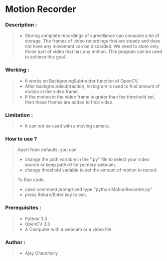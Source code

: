 # Motion Recorder


### Description :
> * Storing complete recordings of surveillance can consume a lot of storage. The frames of video recordings that are steady and does not have any movement can be discarded. We need to store only those part of video that has any motion. This program can be used to achieve this goal.


### Working : 
> * It works on BackgroungSubtractor function of OpenCV. 
> * After backgroundsubtraction, histogram is used to find amount of motion in the video frame.
> * If the motion in the video frame is grater than the threshold set, then those frames are added to final video.


### Limitation : 
> * It can not be used with a moving camera.

### How to use ?
> Apart from defaults, you can
> * change the path variable in the ".py" file to select your video source or keep path=0 for primary webcam.
> * change threshold variable to set the amount of motion to record.

> To Run code, 
> * open command prompt and type "python MotionRecorder.py" 
> * press Return/Enter key to exit.
	

### Prerequisites : 
> * Python 3.5
> * OpenCV 3.3
> * A Computer with a webcam or a video file


### Author :
> * Ajay Chaudhary

